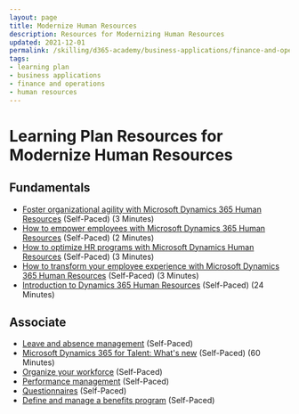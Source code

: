 ```yaml
---
layout: page
title: Modernize Human Resources
description: Resources for Modernizing Human Resources
updated: 2021-12-01
permalink: /skilling/d365-academy/business-applications/finance-and-operations/modernize-human-resources
tags:
- learning plan
- business applications
- finance and operations
- human resources
---
```


# Learning Plan Resources for Modernize Human Resources

## Fundamentals

* [Foster organizational agility with Microsoft Dynamics 365 Human Resources](https://www.youtube.com/watch?v=568w868TJdw) (Self-Paced) (3 Minutes)
* [How to empower employees with Microsoft Dynamics 365 Human Resources](https://www.youtube.com/watch?v=tvwqvk0Qmlc) (Self-Paced) (2 Minutes)
* [How to optimize HR programs with Microsoft Dynamics Human Resources](https://www.youtube.com/watch?v=LKmtKeN2hwk) (Self-Paced) (3 Minutes)
* [How to transform your employee experience with Microsoft Dynamics 365 Human Resources](https://www.youtube.com/watch?v=8EKxmQLteto) (Self-Paced) (3 Minutes)
* [Introduction to Dynamics 365 Human Resources](https://docs.microsoft.com/en-us/learn/wwl/introduction-dynamics-365-human-resources/) (Self-Paced) (24 Minutes)

## Associate

* [Leave and absence management](https://docs.microsoft.com/en-us/dynamics365/talent/leave-absence-overview) (Self-Paced)
* [Microsoft Dynamics 365 for Talent: What's new](https://www.youtube.com/watch?v=hTGJWWWughg) (Self-Paced) (60 Minutes)
* [Organize your workforce](https://docs.microsoft.com/en-us/dynamics365/talent/departments-jobs-positions) (Self-Paced)
* [Performance management](https://docs.microsoft.com/en-us/dynamics365/talent/performance-management-overview) (Self-Paced)
* [Questionnaires](https://docs.microsoft.com/en-us/dynamics365/talent/questionnaires) (Self-Paced)
* [Define and manage a benefits program](https://docs.microsoft.com/en-us/dynamics365/talent/manage-benefit-program) (Self-Paced)